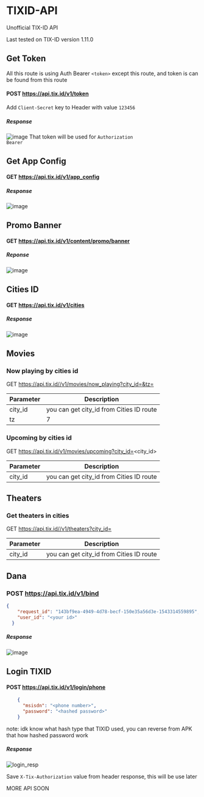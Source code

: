 # TIXID-API
Unofficial TIX-ID API

Last tested on TIX-ID version 1.11.0

## Get Token
All this route is using Auth Bearer `<token>` except this route, and token is can be found from this route
#### POST https://api.tix.id/v1/token
Add `Client-Secret` key to Header with value `123456`

  ##### Response
  ![image](https://user-images.githubusercontent.com/16686825/49083212-94242d00-f27e-11e8-9ae9-cc7561c25389.png)
  That token will be used for <code>Authorization Bearer</code>
## Get App Config
#### GET https://api.tix.id/v1/app_config
  ##### Response
  ![image](https://user-images.githubusercontent.com/16686825/49084280-8de38000-f281-11e8-82e0-405d9ac00526.png)
 
## Promo Banner
#### GET https://api.tix.id/v1/content/promo/banner
  ##### Reponse
  ![image](https://user-images.githubusercontent.com/16686825/49084466-195d1100-f282-11e8-82a3-b80607be9f8d.png)

## Cities ID
#### GET https://api.tix.id/v1/cities
  ##### Response
  ![image](https://user-images.githubusercontent.com/16686825/49084593-7c4ea800-f282-11e8-8b39-108bd9737f03.png)
  
## Movies
  ### Now playing by cities id 
  GET https://api.tix.id//v1/movies/now_playing?city_id=&tz=
  
  | Parameter  | Description  |
  |---|---|
  | city_id  | you can get city_id from Cities ID route  |
  | tz | 7  |
  ### Upcoming by cities id
  GET https://api.tix.id/v1/movies/upcoming?city_id=<city_id>
  
  | Parameter  | Description  |
  |---|---|
  | city_id  | you can get city_id from Cities ID route  |
 
## Theaters
   ### Get theaters in cities
   GET https://api.tix.id//v1/theaters?city_id=
   
  | Parameter  | Description  |
  |---|---|
  | city_id  | you can get city_id from Cities ID route  |
   
## Dana
  ### POST https://api.tix.id/v1/bind
  ```json
  {
	  "request_id": "143bf9ea-4949-4d78-becf-150e35a56d3e-1543314559895",
	  "user_id": "<your id>"
	}	
  ```
  
  ##### Response
  ![image](https://user-images.githubusercontent.com/16686825/49086031-13692f00-f286-11e8-898b-4c2be1905d49.png)
  
## Login TIXID
#### POST https://api.tix.id/v1/login/phone
```json
    {
      "msisdn": "<phone number>",
      "password": "<hashed password>"
    }
```
  note: idk know what hash type that TIXID used, you can reverse from APK that how hashed password work
  
  ##### Response
  
  ![login_resp](https://user-images.githubusercontent.com/16686825/49082744-23304580-f27d-11e8-9355-7a778a45b391.png)
  
  Save `X-Tix-Authorization` value from header response, this will be use later
  
  
  
 MORE API SOON
